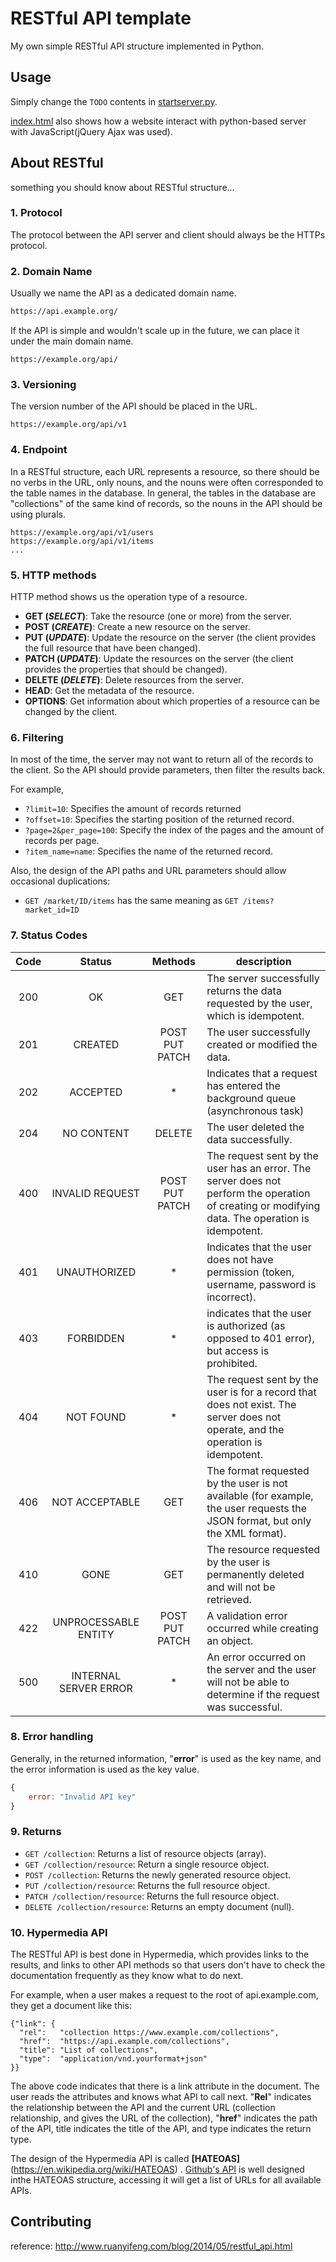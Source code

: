 # RESTful API template

My own simple RESTful API structure implemented in Python.

## Usage

Simply change the `TODO` contents in [startserver.py](https://github.com/RainBoltz/RESTful-API-template/blob/master/startserver.py).

[index.html](https://github.com/RainBoltz/RESTful-API-template/blob/master/index.html) also shows how a website interact with python-based server with JavaScript(jQuery Ajax was used).

## About RESTful

something you should know about RESTful structure...

### 1. Protocol

The protocol between the API server and client should always be the HTTPs protocol.

### 2. Domain Name

Usually we name the API as a dedicated domain name.

```diff
https://api.example.org/
```

If the API is simple and wouldn't scale up in the future, we can place it under the main domain name.

```
https://example.org/api/
```

### 3. Versioning

The version number of the API should be placed in the URL.

```
https://example.org/api/v1
```

### 4. Endpoint

In a RESTful structure, each URL represents a resource, so there should be no verbs in the URL, only nouns, and the nouns were often corresponded to the table names in the database.
In general, the tables in the database are "collections" of the same kind of records, so the nouns in the API should be using plurals.

```
https://example.org/api/v1/users
https://example.org/api/v1/items
...
```

### 5. HTTP methods

HTTP method shows us the operation type of a resource.

  * **GET (_SELECT_)**: Take the resource (one or more) from the server.
  * **POST (_CREATE_)**: Create a new resource on the server.
  * **PUT (_UPDATE_)**: Update the resource on the server (the client provides the full resource that have been changed).
  * **PATCH (_UPDATE_)**: Update the resources on the server (the client provides the properties that should be changed).
  * **DELETE (_DELETE_)**: Delete resources from the server.
  * **HEAD**: Get the metadata of the resource.
  * **OPTIONS**: Get information about which properties of a resource can be changed by the client.

### 6. Filtering

In most of the time, the server may not want to return all of the records to the client.
So the API should provide parameters, then filter the results back.

For example,

  * `?limit=10`: Specifies the amount of records returned
  * `?offset=10`: Specifies the starting position of the returned record.
  * `?page=2&per_page=100`: Specify the index of the pages and the amount of records per page.
  * `?item_name=name`: Specifies the name of the returned record.

Also, the design of the API paths and URL parameters should allow occasional duplications:

  * `GET /market/ID/items` has the same meaning as `GET /items?market_id=ID`

### 7. Status Codes

| Code | Status | Methods | description |
|:---:|:--------------------:|:-----:|------------------------------------------------------------------------------------------|
|200|OK|GET|The server successfully returns the data requested by the user, which is idempotent.|
|201|CREATED|POST PUT PATCH|The user successfully created or modified the data.|
|202|ACCEPTED|\*|Indicates that a request has entered the background queue (asynchronous task)|
|204|NO CONTENT|DELETE|The user deleted the data successfully.|
|400|INVALID REQUEST|POST PUT PATCH|The request sent by the user has an error. The server does not perform the operation of creating or modifying data. The operation is idempotent.|
|401|UNAUTHORIZED|\*|Indicates that the user does not have permission (token, username, password is incorrect).|
|403|FORBIDDEN|\*|indicates that the user is authorized (as opposed to 401 error), but access is prohibited.|
|404|NOT FOUND|\*|The request sent by the user is for a record that does not exist. The server does not operate, and the operation is idempotent.|
|406|NOT ACCEPTABLE|GET|The format requested by the user is not available (for example, the user requests the JSON format, but only the XML format).|
|410|GONE|GET|The resource requested by the user is permanently deleted and will not be retrieved.|
|422|UNPROCESSABLE ENTITY|POST PUT PATCH|A validation error occurred while creating an object.|
|500|INTERNAL SERVER ERROR|\*|An error occurred on the server and the user will not be able to determine if the request was successful.|

### 8. Error handling

Generally, in the returned information, "**error**" is used as the key name, and the error information is used as the key value.

```javascript
{
    error: "Invalid API key"
}
```

### 9. Returns

* `GET /collection`: Returns a list of resource objects (array).
* `GET /collection/resource`: Return a single resource object.
* `POST /collection`: Returns the newly generated resource object.
* `PUT /collection/resource`: Returns the full resource object.
* `PATCH /collection/resource`: Returns the full resource object.
* `DELETE /collection/resource`: Returns an empty document (null).

### 10. Hypermedia API

The RESTful API is best done in Hypermedia, which provides links to the results, and links to other API methods so that users don't have to check the documentation frequently as they know what to do next.

For example, when a user makes a request to the root of api.example.com, they get a document like this:

```
{"link": {
  "rel":   "collection https://www.example.com/collections",
  "href":  "https://api.example.com/collections",
  "title": "List of collections",
  "type":  "application/vnd.yourformat+json"
}}
```

The above code indicates that there is a link attribute in the document. The user reads the attributes and knows what API to call next. "**Rel**" indicates the relationship between the API and the current URL (collection relationship, and gives the URL of the collection), "**href**" indicates the path of the API, title indicates the title of the API, and type indicates the return type.

The design of the Hypermedia API is called **[HATEOAS]**(https://en.wikipedia.org/wiki/HATEOAS) . [Github's API](https://api.github.com/) is well designed inthe  HATEOAS structure, accessing it will get a list of URLs for all available APIs.



## Contributing

reference: http://www.ruanyifeng.com/blog/2014/05/restful_api.html



